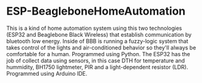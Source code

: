 # ESP-BeagleboneHomeAutomation
This is a kind of home automation system using this two technologies (ESP32 and Beaglebone Black Wireless) 
that establish communication by bluetooth low energy.
Inside of BBB is running a fuzzy-logic system that takes control of the lights and air-conditioned behavior
so they'll always be comfortable for a human. Programmed using Python.
The ESP32 has the job of collect data using sensors, in this case DTH for temperature and hummidity, BH1750 
lightmeter, PIR and a light-dependent resistor (LDR). Programmed using Arduino IDE.
